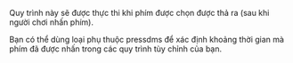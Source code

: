Quy trình này sẽ được thực thi khi phím được chọn được thả ra (sau khi người chơi nhấn phím).

Bạn có thể dùng loại phụ thuộc pressdms để xác định khoảng thời gian mà phím đã được nhấn trong các quy trình tùy chỉnh của bạn.